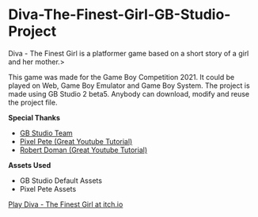 # Diva-The-Finest-Girl-GB-Studio-Project
<p>Diva - The Finest Girl is a platformer game based on a short story of a girl and her mother.</<p>>

<p>This game was made for the Game Boy Competition 2021. It could be played on Web, Game Boy Emulator and Game Boy System. The project is made using GB Studio 2 beta5. Anybody can download, modify and reuse the project file.</p>

<p><strong>Special Thanks</strong><p>
<ul>
  <li><a href="https://www.gbstudio.dev/">GB Studio Team</a></li>
  <li><a href="https://www.youtube.com/channel/UC7OO80qJzGTLOj_6-0dmOiA">Pixel Pete (Great Youtube Tutorial)</a></li>
  <li><a href="https://www.youtube.com/channel/UCU_4orRy-j0qTenIZ5BYL4w">Robert Doman (Great Youtube Tutorial)</a></li>
</ul>
<p><strong>Assets Used</strong><p>
<ul>
  <li>GB Studio Default Assets</li>
  <li>Pixel Pete Assets</li>
</ul>
<p><a href="https://sajjad-khan.itch.io/diva-the-finest-girl">Play Diva - The Finest Girl at itch.io</a></p>
